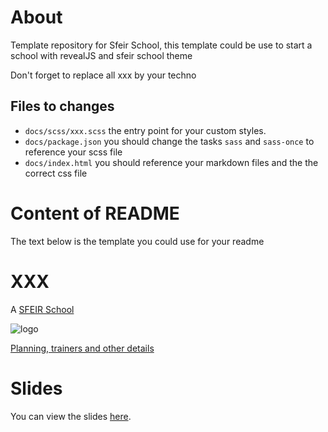 # About
Template repository for Sfeir School, this template could be use to start a school with revealJS and sfeir school theme

Don't forget to replace all xxx by your techno

## Files to changes

* `docs/scss/xxx.scss` the entry point for your custom styles.
* `docs/package.json` you should change the tasks `sass` and `sass-once` to reference your scss file
* `docs/index.html` you should reference your markdown files and the the correct css file

# Content of README

The text below is the template you could use for your readme

# XXX 

A [SFEIR School](https://www.sfeir.com/formation/school/)

![logo](https://www.sfeir.com/img/school/formations/xxx.png)

[Planning, trainers and other details](https://www.sfeir.com/formation/school/xxx/)

# Slides

You can view the slides [here](https://sfeir-open-source.github.io/sfeir-school-xxx/).
